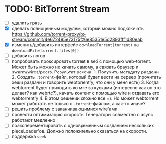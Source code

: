 # TODO: BitTorrent Stream

- [ ] удалить грязь
- [x] сделать полноценным модулем, который можно подключать https://github.com/torrent-proxy/bt-stream/commit/4e672495e73175f26e85351e5d2893fff1d80eab
- [x] изменить/добавить интерфейс `downloadTorrent(torrent)` на `downloadFile(torrent.files[0])`
- [ ] добавить логов
- [ ] попробовать проксировать torrent в веб с помощью web-torrent. Может быть можно не качать самому, а связать браузер и swarm/wires/peers.
    Результат ресеча:
        1. Получить метадату раздачи
        2. Создать `.torrent`-файл, который будет вести на сервер (прочитать хеши раздачи и говорить webtorrent'у, что они у меня есть)
        3. Когда webtorrent будет приходить ко мне за кусками (интересно как он это делает? как webrtc?), качать контент с помощью wire и отдавать его webtorrent'у
        4. В этом решении сложно все =). Но может webtorrent может работать не только с `.torrent`-файлом, а как-то иначе?
- [ ] решить проблему с заканчивающимися wire'ами
- [ ] провести оптимизацию скорости. Генераторы совместно с async работают медленно
- [ ] поэксперементировать с одновременным созданием нескольких pieceLoader'ов. Должно положительно сказаться на скорости.
- [ ] поддержка `seek`
